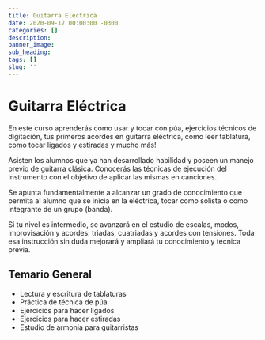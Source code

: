 ```yaml
---
title: Guitarra Eléctrica
date: 2020-09-17 00:00:00 -0300
categories: []
description:
banner_image:
sub_heading:
tags: []
slug: ''
---
```


# Guitarra Eléctrica
En este curso aprenderás como usar y tocar con púa, ejercicios técnicos de digitación, tus primeros
acordes en guitarra eléctrica, como leer tablatura, como tocar ligados y estiradas y mucho más!

Asisten los alumnos que ya han desarrollado habilidad y poseen un manejo previo de guitarra clásica.
Conocerás las técnicas de ejecución del instrumento con el objetivo de aplicar las mismas en canciones.

Se apunta fundamentalmente a alcanzar un grado de conocimiento que permita al alumno que se inicia
en la eléctrica, tocar como solista o como integrante de un grupo (banda).

Si tu nivel es intermedio, se avanzará en el estudio de escalas, modos, improvisación y acordes: triadas, cuatriadas y acordes con tensiones.
Toda esa instrucción sin duda mejorará y ampliará tu conocimiento y técnica previa.

## Temario General
* Lectura y escritura de tablaturas
* Práctica de técnica de púa
* Ejercicios para hacer ligados
* Ejercicios para hacer estiradas
* Estudio de armonia para guitarristas
